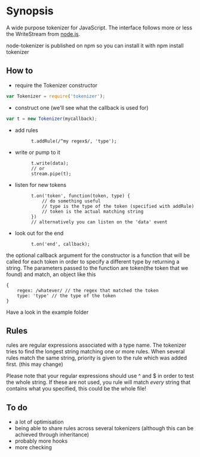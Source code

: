 # Synopsis
A wide purpose tokenizer for JavaScript. The interface follows more or less
the WriteStream from [node.js](http://nodejs.org).

node-tokenizer is published on npm so you can install it with
    npm install tokenizer

## How to

* require the Tokenizer constructor
``` javascript
var Tokenizer = require('tokenizer');
```

* construct one (we'll see what the callback is used for)

``` javascript
var t = new Tokenizer(mycallback);
``` 

* add rules

            t.addRule(/^my regex$/, 'type');

* write or pump to it

            t.write(data);
            // or
            stream.pipe(t);

* listen for new tokens

            t.on('token', function(token, type) {
                // do something useful
                // type is the type of the token (specified with addRule)
                // token is the actual matching string
            })
            // alternatively you can listen on the 'data' event

* look out for the end

            t.on('end', callback);

the optional callback argument for the constructor is a function that will
be called for each token in order to specify a different type by returning
a string. The parameters passed to the function are token(the token that we found)
and match, an object like this 

    {
        regex: /whatever/ // the regex that matched the token
        type: 'type' // the type of the token
    }

Have a look in the example folder

## Rules
rules are regular expressions associated with a type name.
The tokenizer tries to find the longest string matching one or more rules.
When several rules match the same string, priority is given to the rule
which was added first. (this may change)

Please note that your regular expressions should use ^ and $ in order
to test the whole string. If these are not used, you rule will match _every_
string that contains what you specified, this could be the whole file!

## To do
* a lot of optimisation
* being able to share rules across several tokenizers
    (although this can be achieved through inheritance)
* probably more hooks
* more checking

